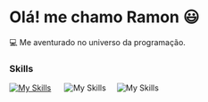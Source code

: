 # Olá! me chamo Ramon 😃

💻 Me aventurado no universo da programação.

### Skills

[![My Skills](https://skillicons.dev/icons?i=html,css)](https://skillicons.dev) &nbsp;&nbsp;&nbsp;&nbsp;&nbsp;![My Skills](https://skillicons.dev/icons?i=js,react)&nbsp;&nbsp;&nbsp;&nbsp;&nbsp;![My Skills](https://skillicons.dev/icons?i=sass)
  
          
          
          
                    
